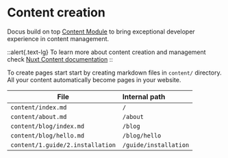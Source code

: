 # Content creation

Docus build on top [Content Module](https://content.nuxtjs.org) to bring exceptional developer experience in content management. 

::alert{.text-lg}
To learn more about content creation and management check [Nuxt Content documentation](https://content.nuxtjs.org/guide/writing/content-directory)
::

To create pages start start by creating markdown files in `content/` directory. All your content automatically become pages in your website.

| File | Internal path |
| ----------------- | :-------- |
| `content/index.md` | `/` |
| `content/about.md` | `/about` |
| `content/blog/index.md` | `/blog` |
| `content/blog/hello.md` | `/blog/hello` |
| `content/1.guide/2.installation` | `/guide/installation` |
